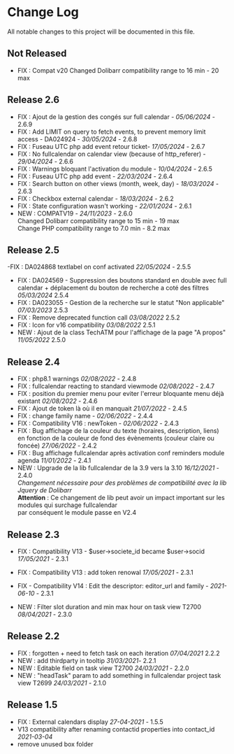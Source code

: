 # Change Log
All notable changes to this project will be documented in this file.

## Not Released

- FIX : Compat v20
  Changed Dolibarr compatibility range to 16 min - 20 max

## Release 2.6
- FIX : Ajout de la gestion des congés sur full calendar - *05/06/2024* - 2.6.9
- FIX : Add LIMIT on query to fetch events, to prevent memory limit access - DA024924 - *30/05/2024* - 2.6.8
- FIX : Fuseau UTC php add event retour ticket- *17/05/2024* - 2.6.7
- FIX : No fullcalendar on calendar view (because of http_referer) - *29/04/2024* - 2.6.6 
- FIX : Warnings bloquant l'activation du module - *10/04/2024* - 2.6.5
- FIX : Fuseau UTC php add event - *22/03/2024* - 2.6.4
- FIX : Search button on other views (month, week, day) - *18/03/2024* - 2.6.3
- FIX : Checkbox external calendar - *18/03/2024* - 2.6.2
- FIX : State configuration wasn't working - *22/01/2024* - 2.6.1
- NEW : COMPATV19 - *24/11/2023* - 2.6.0  
  Changed Dolibarr compatibility range to 15 min - 19 max  
  Change PHP compatibility range to 7.0 min - 8.2 max

## Release 2.5
-FIX :  DA024868 textlabel on conf activated *22/05/2024* - 2.5.5  
- FIX : DA024569 - Suppression des boutons standard en double avec full calendar + déplacement du bouton de recherche a coté des filtres *05/03/2024* 2.5.4
- FIX : DA023055 - Gestion de la recherche sur le statut "Non applicable" *07/03/2023* 2.5.3
- FIX : Remove deprecated function call *03/08/2022* 2.5.2
- FIX : Icon for v16 compatibility *03/08/2022* 2.5.1
- NEW : Ajout de la class TechATM pour l'affichage de la page "A propos" *11/05/2022* 2.5.0

## Release 2.4

- FIX : php8.1 warnings *02/08/2022* - 2.4.8
- FIX : fullcalendar reacting to standard viewmode *02/08/2022* - 2.4.7
- FIX : position du premier menu pour eviter l'erreur bloquante menu déjà existant *02/08/2022* - 2.4.6
- FIX : Ajout de token là où il en manquait *21/07/2022* - 2.4.5
- FIX : change family name - *02/06/2022* - 2.4.4
- FIX : Compatibility V16 : newToken - *02/06/2022* - 2.4.3
- FIX : Bug affichage de la couleur du texte (horaires, description, liens) en fonction de la couleur de fond des évènements (couleur claire ou foncée) *27/06/2022* - 2.4.2
- FIX : Bug affichage fullcalendar après activation conf reminders module agenda *11/01/2022* - 2.4.1
- NEW : Upgrade de la lib fullcalendar de la 3.9 vers la 3.10 *16/12/2021* - 2.4.0  
   *Changement nécessaire pour des problèmes de compatibilité avec la lib Jquery de Dolibarr*  
   **Attention** : Ce changement de lib peut avoir un impact important sur les modules qui surchage fullcalendar  
   par conséquent le module passe en V2.4

## Release 2.3

- FIX : Compatibility V13 - $user->societe_id became $user->socid *17/05/2021* - 2.3.1
- FIX : Compatibility V13 : add token renowal *17/05/2021* - 2.3.1
- FIX - Compatibility V14 : Edit the descriptor: editor_url and family - *2021-06-10* - 2.3.1

- NEW : Filter slot duration and min max hour on task view T2700 *08/04/2021* - 2.3.0

## Release 2.2

- FIX : forgotten </strong> + need to fetch task on each iteration *07/04/2021* 2.2.2
- NEW : add thirdparty in tooltip *31/03/2021*- 2.2.1
- NEW : Editable field on task view T2700 *24/03/2021* - 2.2.0
- NEW : "headTask" param to add something in fullcalendar project task view T2699 *24/03/2021* - 2.1.0

## Release 1.5

- FIX : External calendars display *27-04-2021* - 1.5.5
- V13 compatibility after renaming contactid properties into contact_id *2021-03-04*
- remove unused box folder
